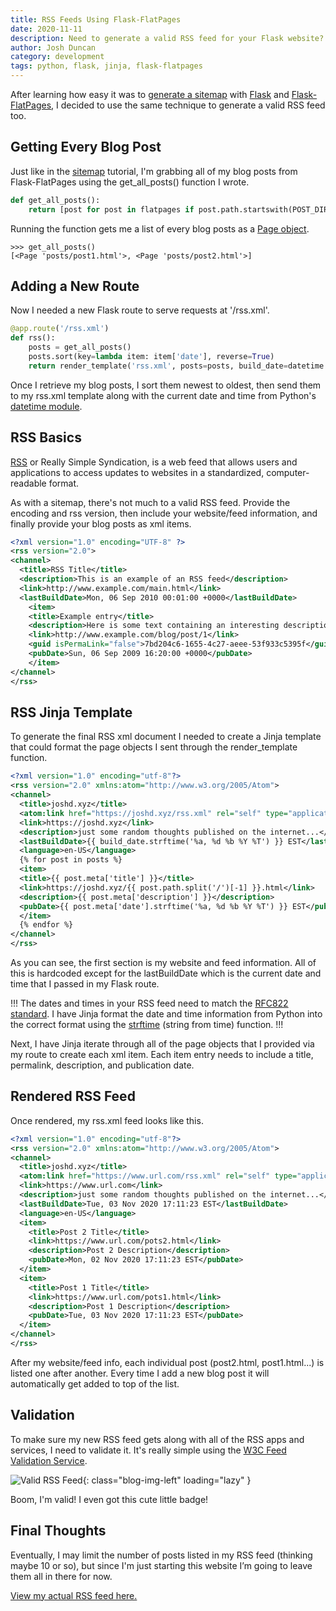 ```yaml
---
title: RSS Feeds Using Flask-FlatPages
date: 2020-11-11
description: Need to generate a valid RSS feed for your Flask website? Using Flask-FlatPages? Well, it's really quite simple.
author: Josh Duncan
category: development
tags: python, flask, jinja, flask-flatpages
---
```


After learning how easy it was to [generate a sitemap][sitemap] with [Flask][flask] and [Flask-FlatPages][flatpages], I decided to use the same technique to generate a valid RSS feed too.

[sitemap]: https://joshd.xyz/flask-flatpages-sitemap.html
[flask]: https://flask.palletsprojects.com/
[flatpages]: https://pythonhosted.org/Flask-FlatPages/

## Getting Every Blog Post

Just like in the [sitemap][sitemap] tutorial, I'm grabbing all of my blog posts from Flask-FlatPages using the get_all_posts() function I wrote.

```python
def get_all_posts():
    return [post for post in flatpages if post.path.startswith(POST_DIR)]
```

Running the function gets me a list of every blog posts as a [Page object][page-object].

[page-object]: https://pythonhosted.org/Flask-FlatPages/#flask_flatpages.Page

```pycon
>>> get_all_posts()
[<Page 'posts/post1.html'>, <Page 'posts/post2.html'>]
```

## Adding a New Route

Now I needed a new Flask route to serve requests at '/rss.xml'.

```python
@app.route('/rss.xml')
def rss():
    posts = get_all_posts()
    posts.sort(key=lambda item: item['date'], reverse=True)
    return render_template('rss.xml', posts=posts, build_date=datetime.now())
```

Once I retrieve my blog posts, I sort them newest to oldest, then send them to my rss.xml template along with the current date and time from Python's [datetime module][datetime].

[datetime]: https://docs.python.org/3/library/datetime.html

## RSS Basics

[RSS][rss] or Really Simple Syndication, is a web feed that allows users and applications to access updates to websites in a standardized, computer-readable format.

[rss]: https://en.wikipedia.org/wiki/RSS

As with a sitemap, there's not much to a valid RSS feed. Provide the encoding and rss version, then include your website/feed information, and finally provide your blog posts as xml items.

```xml
<?xml version="1.0" encoding="UTF-8" ?>
<rss version="2.0">
<channel>
  <title>RSS Title</title>
  <description>This is an example of an RSS feed</description>
  <link>http://www.example.com/main.html</link>
  <lastBuildDate>Mon, 06 Sep 2010 00:01:00 +0000</lastBuildDate>
    <item>
    <title>Example entry</title>
    <description>Here is some text containing an interesting description.</description>
    <link>http://www.example.com/blog/post/1</link>
    <guid isPermaLink="false">7bd204c6-1655-4c27-aeee-53f933c5395f</guid>
    <pubDate>Sun, 06 Sep 2009 16:20:00 +0000</pubDate>
    </item>
</channel>
</rss>
```

## RSS Jinja Template

To generate the final RSS xml document I needed to create a Jinja template that could format the page objects I sent through the render_template function.

```xml
<?xml version="1.0" encoding="utf-8"?>
<rss version="2.0" xmlns:atom="http://www.w3.org/2005/Atom">
<channel>
  <title>joshd.xyz</title>
  <atom:link href="https://joshd.xyz/rss.xml" rel="self" type="application/rss+xml" />
  <link>https://joshd.xyz</link>
  <description>just some random thoughts published on the internet...</description>
  <lastBuildDate>{{ build_date.strftime('%a, %d %b %Y %T') }} EST</lastBuildDate>
  <language>en-US</language>
  {% for post in posts %}
  <item>
  <title>{{ post.meta['title'] }}</title>
  <link>https://joshd.xyz/{{ post.path.split('/')[-1] }}.html</link>
  <description>{{ post.meta['description'] }}</description>
  <pubDate>{{ post.meta['date'].strftime('%a, %d %b %Y %T') }} EST</pubDate>
  </item>
  {% endfor %}
</channel>
</rss>
```

As you can see, the first section is my website and feed information. All of this is hardcoded except for the lastBuildDate which is the current date and time that I passed in my Flask route.

!!!
The dates and times in your RSS feed need to match the [RFC822 standard][rfc822]. I have Jinja format the date and time information from Python into the correct format using the [strftime][strftime] (string from time) function.
!!!

[rfc822]: https://www.w3.org/Protocols/rfc822/#z28
[strftime]: https://jinja.palletsprojects.com/en/2.11.x/api/

Next, I have Jinja iterate through all of the page objects that I provided via my route to create each xml item. Each item entry needs to include a title, permalink, description, and publication date.

## Rendered RSS Feed

Once rendered, my rss.xml feed looks like this.

```xml
<?xml version="1.0" encoding="utf-8"?>
<rss version="2.0" xmlns:atom="http://www.w3.org/2005/Atom">
<channel>
  <title>joshd.xyz</title>
  <atom:link href="https://www.url.com/rss.xml" rel="self" type="application/rss+xml" />
  <link>https://www.url.com</link>
  <description>just some random thoughts published on the internet...</description>
  <lastBuildDate>Tue, 03 Nov 2020 17:11:23 EST</lastBuildDate>
  <language>en-US</language>
  <item>
    <title>Post 2 Title</title>
    <link>https://www.url.com/pots2.html</link>
    <description>Post 2 Description</description>
    <pubDate>Mon, 02 Nov 2020 17:11:23 EST</pubDate>
  </item>
  <item>
    <title>Post 1 Title</title>
    <link>https://www.url.com/pots1.html</link>
    <description>Post 1 Description</description>
    <pubDate>Tue, 03 Nov 2020 17:11:23 EST</pubDate>
  </item>
</channel>
</rss>
```

After my website/feed info, each individual post (post2.html, post1.html...) is listed one after another. Every time I add a new blog post it will automatically get added to top of the list.

## Validation

To make sure my new RSS feed gets along with all of the RSS apps and services, I need to validate it. It's really simple using the [W3C Feed Validation Service][validation].

[validation]: https://validator.w3.org/feed/

![Valid RSS Feed](https://validator.w3.org/feed/images/valid-rss-rogers.png){: class="blog-img-left" loading="lazy" }

Boom, I'm valid! I even got this cute little badge!

## Final Thoughts

Eventually, I may limit the number of posts listed in my RSS feed (thinking maybe 10 or so), but since I'm just starting this website I’m going to leave them all in there for now.

[View my actual RSS feed here.][rss]

[rss]: https://joshd.xyz/rss.xml
